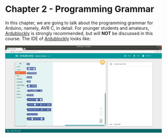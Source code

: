 # Chapter 2 - Programming Grammar

In this chapter, we are going to talk about the programming grammar for Arduino, namely, AVR C, in detail. For younger students and amateurs, [Ardublockly](https://ardublockly.embeddedlog.com/) is strongly recommended, but will **NOT** be discussed in this course. The IDE of [Ardublockly](https://ardublockly.embeddedlog.com/) looks like:

![ardublockly IDE](ardublockly.jpg)
